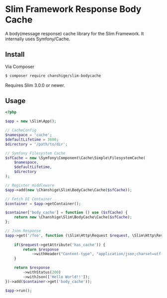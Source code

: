 # Slim Framework Response Body Cache
  
A body(message response) cache library for the Slim Framework. It internally uses Symfony/Cache.  
  
## Install

Via Composer  

``` bash
$ composer require chanshige/slim-bodycache
```

Requires Slim 3.0.0 or newer.

## Usage

```php
<?php

$app = new \Slim\App();

// CacheConfig
$namespace = 'cache';
$defaultLifetime = 3600;
$directory = '/path/to/dir';

// Symfony Filesystem Cache
$sfCache = new \Symfony\Component\Cache\Simple\FilesystemCache(
    $namespace,
    $defaultLifetime,
    $directory
);

// Register middleware
$app->add(new \Chanshige\Slim\BodyCache\Cache($sfCache));

// Fetch DI Container
$container = $app->getContainer();

$container['body_cache'] = function () use ($sfCache) {
    return new \Chanshige\Slim\BodyCache\Cache($sfCache);
};

// Json Response
$app->get('/foo', function (\Slim\Http\Request $request, \Slim\Http\Response $response) {
    
    if($request->getAttribute('has_cache')) {
        return $response
            ->withHeader("Content-type", "application/json;charset=utf-8");
    }

    return $response
        ->withStatus(200)
        ->withJson(['Hello World!!']);
})->add($container->get('body_cache'));

$app->run();
```